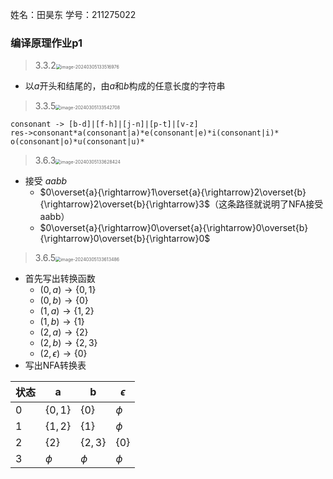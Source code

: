 姓名：田昊东		学号：211275022

### 编译原理作业p1

> 3.3.2<img src="https://thdlrt.oss-cn-beijing.aliyuncs.com/image-20240305133516976.png" alt="image-20240305133516976" style="zoom: 50%;" />

- 以$a$开头和结尾的，由$a$和$b$构成的任意长度的字符串



> 3.3.5<img src="https://thdlrt.oss-cn-beijing.aliyuncs.com/image-20240305133542708.png" alt="image-20240305133542708" style="zoom:50%;" />

```
consonant -> [b-d]|[f-h]|[j-n]|[p-t]|[v-z]
res->consonant*a(consonant|a)*e(consonant|e)*i(consonant|i)*
o(consonant|o)*u(consonant|u)*
```



> 3.6.3<img src="https://thdlrt.oss-cn-beijing.aliyuncs.com/image-20240305133628424.png" alt="image-20240305133628424" style="zoom:50%;" />

- 接受 $aabb$
  - $0\overset{a}{\rightarrow}1\overset{a}{\rightarrow}2\overset{b}{\rightarrow}2\overset{b}{\rightarrow}3$（这条路径就说明了NFA接受aabb）
  - $0\overset{a}{\rightarrow}0\overset{a}{\rightarrow}0\overset{b}{\rightarrow}0\overset{b}{\rightarrow}0$



> 3.6.5<img src="https://thdlrt.oss-cn-beijing.aliyuncs.com/image-20240305133613486.png" alt="image-20240305133613486" style="zoom:50%;" />

- 首先写出转换函数
  - $(0,a)\rightarrow\{0,1\}$
  - $(0,b)\rightarrow\{0\}$
  - $(1,a)\rightarrow\{1,2\}$
  - $(1,b)\rightarrow\{1\}$
  - $(2,a)\rightarrow\{2\}$
  - $(2,b)\rightarrow\{2,3\}$
  - $(2,\epsilon)\rightarrow\{0\}$
- 写出NFA转换表

| 状态 | a         | b         | $\epsilon$ |
| ---- | --------- | --------- | ---------- |
| 0    | $\{0,1\}$ | $\{0\}$   | $\phi$     |
| 1    | $\{1,2\}$ | $\{1\}$   | $\phi$     |
| 2    | $\{2\}$   | $\{2,3\}$ | $\{0\}$    |
| 3    | $\phi$    | $\phi$    | $\phi$     |

